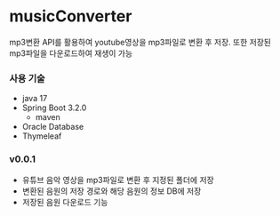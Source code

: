# musicConverter
mp3변환 API를 활용하여 youtube영상을 mp3파일로 변환 후 저장.
또한 저장된 mp3파일을 다운로드하여 재생이 가능

### 사용 기술
- java 17
- Spring Boot 3.2.0
  - maven
- Oracle Database
- Thymeleaf

### v0.0.1
- 유튜브 음악 영상을 mp3파일로 변환 후 지정된 폴더에 저장
- 변환된 음원의 저장 경로와 해당 음원의 정보 DB에 저장
- 저장된 음원 다운로드 기능
